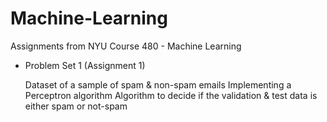 Machine-Learning
================

Assignments from NYU Course 480 - Machine Learning

- Problem Set 1 (Assignment 1)

    Dataset of a sample of spam & non-spam emails
    Implementing a Perceptron algorithm
    Algorithm to decide if the validation & test data is either spam or not-spam